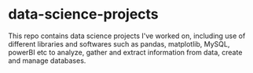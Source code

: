 # data-science-projects
This repo contains data science projects I've worked on, including use of different libraries and softwares such as pandas, matplotlib, MySQL, powerBI etc to analyze, gather and extract information from data, create and manage databases.
